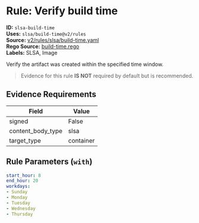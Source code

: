 # Rule: Verify build time  
**ID:** `slsa-build-time`  
**Uses:** `slsa/build-time@v2/rules`  
**Source:** [v2/rules/slsa/build-time.yaml](https://github.com/scribe-public/sample-policies/v2/rules/slsa/build-time.yaml)  
**Rego Source:** [build-time.rego](https://github.com/scribe-public/sample-policies/v2/rules/slsa/build-time.rego)  
**Labels:** SLSA, Image  

Verify the artifact was created within the specified time window.

> Evidence for this rule **IS NOT** required by default but is recommended.


## Evidence Requirements  
| Field | Value |
|-------|-------|
| signed | False |
| content_body_type | slsa |
| target_type | container |

## Rule Parameters (`with`)  
```yaml
start_hour: 8
end_hour: 20
workdays:
- Sunday
- Monday
- Tuesday
- Wednesday
- Thursday
```

